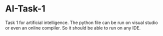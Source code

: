 # AI-Task-1
Task 1 for artificial intelligence.
The python file can be run on visual studio or even an online compiler. So it should be able to run on any IDE.
